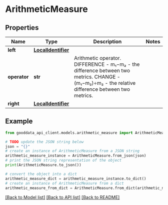 # ArithmeticMeasure


## Properties

Name | Type | Description | Notes
------------ | ------------- | ------------- | -------------
**left** | [**LocalIdentifier**](LocalIdentifier.md) |  | 
**operator** | **str** | Arithmetic operator. DIFFERENCE - m₁−m₂ - the difference between two metrics. CHANGE - (m₁−m₂)÷m₂ - the relative difference between two metrics.  | 
**right** | [**LocalIdentifier**](LocalIdentifier.md) |  | 

## Example

```python
from gooddata_api_client.models.arithmetic_measure import ArithmeticMeasure

# TODO update the JSON string below
json = "{}"
# create an instance of ArithmeticMeasure from a JSON string
arithmetic_measure_instance = ArithmeticMeasure.from_json(json)
# print the JSON string representation of the object
print(ArithmeticMeasure.to_json())

# convert the object into a dict
arithmetic_measure_dict = arithmetic_measure_instance.to_dict()
# create an instance of ArithmeticMeasure from a dict
arithmetic_measure_from_dict = ArithmeticMeasure.from_dict(arithmetic_measure_dict)
```
[[Back to Model list]](../README.md#documentation-for-models) [[Back to API list]](../README.md#documentation-for-api-endpoints) [[Back to README]](../README.md)



